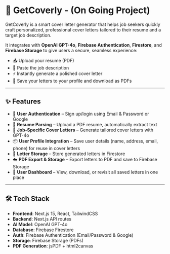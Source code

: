 # 📄 GetCoverly - (On Going Project)

GetCoverly is a smart cover letter generator that helps job seekers quickly craft personalized, professional cover letters tailored to their resume and a target job description.

It integrates with **OpenAI GPT-4o**, **Firebase Authentication**, **Firestore**, and **Firebase Storage** to give users a secure, seamless experience:

- 📤 Upload your resume (PDF)  
- 📝 Paste the job description  
- ⚡ Instantly generate a polished cover letter  
- 💾 Save your letters to your profile and download as PDFs  

---

## ✨ Features

- 🔐 **User Authentication** – Sign up/login using Email & Password or Google  
- 📄 **Resume Parsing** – Upload a PDF resume, automatically extract text  
- 🎯 **Job-Specific Cover Letters** – Generate tailored cover letters with GPT-4o  
- 📦 **User Profile Integration** – Save user details (name, address, email, phone) for reuse in cover letters  
- 📂 **Letter Storage** – Store generated letters in Firestore  
- ☁️ **PDF Export & Storage** – Export letters to PDF and save to Firebase Storage  
- 📜 **User Dashboard** – View, download, or revisit all saved letters in one place  

---

## 🛠️ Tech Stack

- **Frontend**: Next.js 15, React, TailwindCSS  
- **Backend**: Next.js API routes  
- **AI Model**: OpenAI GPT-4o  
- **Database**: Firebase Firestore  
- **Auth**: Firebase Authentication (Email/Password & Google)  
- **Storage**: Firebase Storage (PDFs)  
- **PDF Generation**: jsPDF + html2canvas  
